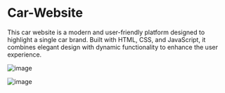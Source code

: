# Car-Website
This car website is a modern and user-friendly platform designed to highlight a single car brand. Built with HTML, CSS, and JavaScript, it combines elegant design with dynamic functionality to enhance the user experience.

![image](https://github.com/user-attachments/assets/44b78f42-b682-4e2c-ba90-55b18c7fbd3b)

![image](https://github.com/user-attachments/assets/ebeb96d5-c8ea-4a52-a966-1977ea0077fb)

